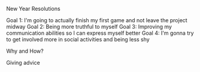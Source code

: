 New Year Resolutions

Goal 1: I'm going to actually finish my first game and not leave the project midway
Goal 2: Being more truthful to myself
Goal 3: Improving my communication abilities so I can express myself better
Goal 4: I'm gonna try to get involved more in social activities and being less shy


Why and How?

Giving advice